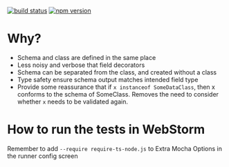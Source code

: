 [![build status](https://circleci.com/gh/deckchair-technicians/vicets.svg?style=shield&circle-token=4c1dca1339ec95af57915dfc0db864c3ff5a0ab8)](https://circleci.com/gh/deckchair-technicians/vicets)
[![npm version](https://badge.fury.io/js/%40deckchair-technicians%2Fvice.svg)](https://badge.fury.io/js/%40deckchair-technicians%2Fvice)


# Why?


* Schema and class are defined in the same place
* Less noisy and verbose that field decorators
* Schema can be separated from the class, and created without a class
* Type safety ensure schema output matches intended field type
* Provide some reassurance that if `x instanceof SomeDataClass`, then x conforms to the schema of SomeClass. Removes the need to consider whether `x` needs to be validated again.

# How to run the tests in WebStorm

Remember to add `--require require-ts-node.js` to Extra Mocha Options in 
the runner config screen